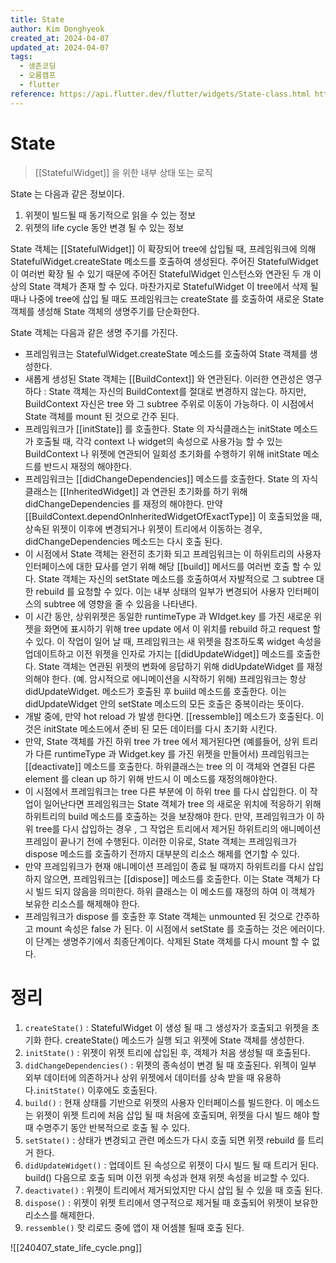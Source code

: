 ```yaml
---
title: State
author: Kim Donghyeok
created_at: 2024-04-07
updated_at: 2024-04-07
tags:
  - 생존코딩
  - 오름캠프
  - flutter
reference: https://api.flutter.dev/flutter/widgets/State-class.html https://medium.com/@hadiyaaamir222/lifecycle-of-a-stateful-widget-aece2d56c946
---
```


# State

> [[StatefulWidget]] 을 위한 내부 상태 또는 로직

State 는 다음과 같은 정보이다.

1. 위젯이 빌드될 때 동기적으로 읽을 수 있는 정보
2. 위젯의 life cycle 동안 변경 될 수 있는 정보

State 객체는 [[StatefulWidget]] 이 확장되어 tree에 삽입될 때, 프레임워크에 의해 StatefulWidget.createState 메소드를 호출하여 생성된다. 주어진 StatefulWidget 이 여러번 확장 될 수 있기 때문에 주어진 StatefulWidget 인스턴스와 연관된 두 개 이상의 State 객체가 존재 할 수 있다. 마찬가지로 StatefulWidget 이 tree에서 삭제 될 때나 나중에 tree에 삽입 될 때도 프레임워크는 createState 를 호출하여 새로운 State 객체를 생성해  State 객체의 생명주기를 단순화한다.

State 객체는 다음과 같은 생명 주기를 가진다.

- 프레임워크는 StatefulWidget.createState 메소드를 호출하여 State 객체를 생성한다.
- 새롭게 생성된 State 객체는 [[BuildContext]] 와 연관된다. 이러한 연관성은 영구하다 : State 객체는 자신의 BuildContext를 절대로 변경하지 않는다. 하지만, BuildContext 자신은 tree 와 그 subtree 주위로 이동이 가능하다. 이 시점에서 State 객체를 mount 된 것으로 간주 된다.
- 프레임워크가 [[initState]] 를 호출한다. State 의 자식클래스는 initState 메소드가 호출될 때, 각각 context 나 widget의 속성으로 사용가능 할 수 있는 BuildContext 나 위젯에 연관되어 일회성 초기화를 수행하기 위해 initState 메소드를 반드시 재정의 해야한다.  
- 프레임워크는  [[didChangeDependencies]] 메소드를 호출한다. State 의 자식 클래스는 [[InheritedWidget]] 과 연관된 초기화를 하기 위해 didChangeDependencies 를 재정의 해야한다.  만약 [[BuildContext.dependOnInheritedWidgetOfExactType]] 이 호출되었을 때, 상속된 위젯이 이후에 변경되거나 위젯이 트리에서 이동하는 경우, didChangeDependencies 메소드는  다시 호출 된다.
- 이 시점에서 State 객체는 완전히 초기화 되고 프레임워크는 이 하위트리의  사용자 인터페이스에 대한 묘사를 얻기 위해 해당 [[build]] 메서드를 여러번 호출 할 수 있다. State 객체는 자신의 setState 메소드를 호출하여서 자발적으로  그 subtree 대한 rebuild 를 요청할 수 있다. 이는 내부 상태의 일부가  변경되어 사용자 인터페이스의 subtree 에 영향을 줄 수 있음을 나타낸다.
- 이 시간 동안, 상위위젯은 동일한 runtimeType 과 WIdget.key 를 가진 새로운 위젯을 화면에 표시하기 위해 tree update 에서 이 위치를 rebuild 하고 request 할 수 있다. 이 작업이 일어 날 때, 프레임워크는 새 위젯을 참조하도록 widget 속성을 업데이트하고 이전 위젯을 인자로 가지는 [[didUpdateWidget]] 메소드를 호출한다. State 객체는 연관된 위젯의 변화에 응답하기 위해  didUpdateWidget 를 재정의해야 한다. (예. 암시적으로 에니메이션을 시작하기 위해) 프레임워크는 항상 didUpdateWidget. 메소드가 호출된 후 buiild 메소드를 호출한다. 이는 didUpdateWidget 안의 setState 메소드의 모든 호출은 중복이라는 뜻이다.
- 개발 중에, 만약 hot reload 가 발생 한다면. [[ressemble]] 메소드가 호출된다. 이것은 initState 메소드에서 준비 된 모든 데이터를 다시 초기화 시킨다.
- 만약, State 객체를 가진 하위 tree 가 tree 에서 제거된다면 (예를들어, 상위 트리가 다른 runtimeType 과 Widget.key 를 가진 위젯을 만들어서) 프레임워크는 [[deactivate]] 메소드를 호출한다. 하위클래스는 tree 의 이 객체와 연결된 다른 element 를 clean up 하기 위해 반드시 이 메소드를 재정의해야한다.
- 이 시점에서 프레임워크는 tree 다른 부분에 이 하위 tree 를 다시 삽입한다. 이 작업이 일어난다면 프레임워크는 State 객체가 tree 의 새로운 위치에 적응하기 위해 하위트리의  build 메소드를 호출하는 것을 보장해야 한다. 만약, 프레임워크가  이 하위 tree를 다시 삽입하는 경우 , 그 작업은 트리에서 제거된 하위트리의 애니메이션 프레임이 끝나기 전에 수행된다. 이러한 이유로, State 객체는  프레임워크가 dispose 메소드를 호출하기 전까지  대부분의 리소스 해제를 연기할 수 있다.
- 만약 프레임워크가 현재 애니메이션 프레임이 종료 될 때까지 하위트리를 다시 삽입하지 않으면, 프레임워크는 [[dispose]] 메소드를 호출한다. 이는 State 객체가 다시 빌드 되지 않음을  의미한다. 하위 클래스는 이 메소드를 재정의 하여 이 객체가 보유한 리소스를 해제해야 한다.
- 프레임워크가 dispose 를 호출한 후 State 객체는 unmounted 된 것으로 간주하고 mount 속성은 false 가 된다. 이 시점에서 setState 를 호출하는 것은 에러이다. 이 단계는 생명주기에서 최종단계이다. 삭제된 State 객체를 다시 mount 할 수 없다.

# 정리

1. `createState()` : StatefulWidget 이 생성 될 때 그 생성자가 호출되고 위젯을 초기화 한다. createState() 메소드가 실행 되고 위젯에 State 객체를 생성한다.
2. `initState()` : 위젯이 위젯 트리에 삽입된 후, 객체가 처음 생성될 때 호출된다.
3. `didChangeDependencies()` : 위젯의 종속성이 변경 될 때 호출된다. 위젝이 일부 외부 데이터에 의존하거나 상위 위젯에서 데이터를 상속 받을 때 유용하다.`initState()` 이후에도 호출된다.
4. `build()` : 현재 상태를 기반으로 위젯의 사용자 인터페이스를 빌드한다. 이 메소드는 위젯이 위젯 트리에 처음 삽입 될 때 처음에 호출되며, 위젯을 다시 빌드 해야 할 때 수명주기 동안 반복적으로 호출 될 수 있다.
5. `setState()` : 상태가 변경되고 관련 메소드가 다시 호출 되면 위젯 rebuild 를 트리거 한다.
6. `didUpdateWidget()` : 업데이트 된 속성으로 위젯이 다시 빌드 될 때 트리거 된다. build() 다음으로 호출 되며 이전 위젯 속성과 현재 위젯 속성을 비교할 수 있다.
7. `deactivate()` : 위젯이 트리에서 제거되었지만 다시 삽입 될 수 있을 때 호출 된다.
8. `dispose()` : 위젯이 위젯 트리에서 영구적으로 제거될 때 호출되어 위젯이 보유한 리소스를 해제한다.
9. `ressemble()` 핫 리로드 중에 앱이 재 어셈블 될때 호출 된다.

![[240407_state_life_cycle.png]]
